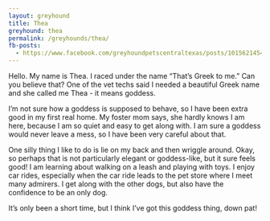 ```yaml
---
layout: greyhound
title: Thea
greyhound: thea
permalink: /greyhounds/thea/
fb-posts:
  - https://www.facebook.com/greyhoundpetscentraltexas/posts/10156214543303572:0
---
```


Hello.  My name is Thea. I raced under the name “That’s Greek to me.”  Can you believe that?  One of the vet techs said I needed a beautiful Greek name and she called me Thea - it means goddess.  

I’m not sure how a goddess is supposed to behave, so I have been extra good in my first real home.  My foster mom says, she hardly knows I am here, because I am so quiet and easy to get along with.  I am sure a goddess would never leave  a mess, so I have been very careful about that.

One silly thing I like to do is lie on my back and then wriggle around.  Okay, so perhaps that is not particularly elegant or goddess-like, but it sure feels good!  I am learning about walking on a leash and playing with toys.  I enjoy car rides, especially when the car ride leads to the pet store where I meet many admirers.  I get along with the other dogs, but also have the confidence to be an only dog.   

It’s only been a short time, but I think I’ve got this goddess thing, down pat!
